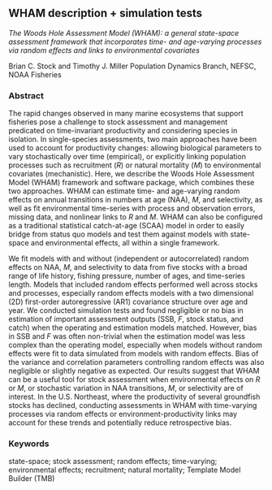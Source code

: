 ## WHAM description + simulation tests

*The Woods Hole Assessment Model (WHAM): a general state-space assessment framework that incorporates time- and age-varying processes via random effects and links to environmental covariates*

Brian C. Stock and Timothy J. Miller
Population Dynamics Branch, NEFSC, NOAA Fisheries

### Abstract

The rapid changes observed in many marine ecosystems that support fisheries pose a challenge to stock assessment and management predicated on time-invariant productivity and considering species in isolation. In single-species assessments, two main approaches have been used to account for productivity changes: allowing biological parameters to vary stochastically over time (empirical), or explicitly linking population processes such as recruitment (*R*) or natural mortality (*M*) to environmental covariates (mechanistic). Here, we describe the Woods Hole Assessment Model (WHAM) framework and software package, which combines these two approaches. WHAM can estimate time- and age-varying random effects on annual transitions in numbers at age (NAA), *M*, and selectivity, as well as fit environmental time-series with process and observation errors, missing data, and nonlinear links to *R* and *M*. WHAM can also be configured as a traditional statistical catch-at-age (SCAA) model in order to easily bridge from status quo models and test them against models with state-space and environmental effects, all within a single framework.

We fit models with and without (independent or autocorrelated) random effects on NAA, *M*, and selectivity to data from five stocks with a broad range of life history, fishing pressure, number of ages, and time-series length. Models that included random effects performed well across stocks and processes, especially random effects models with a two dimensional (2D) first-order autoregressive (AR1) covariance structure over age and year. We conducted simulation tests and found negligible or no bias in estimation of important assessment outputs (SSB, *F*, stock status, and catch) when the operating and estimation models matched. However, bias in SSB and *F* was often non-trivial when the estimation model was less complex than the operating model, especially when models without random effects were fit to data simulated from models with random effects. Bias of the variance and correlation parameters controlling random effects was also negligible or slightly negative as expected. Our results suggest that WHAM can be a useful tool for stock assessment when environmental effects on *R* or *M*, or stochastic variation in NAA transitions, *M*, or selectivity are of interest. In the U.S. Northeast, where the productivity of several groundfish stocks has declined, conducting assessments in WHAM with time-varying processes via random effects or environment-productivity links may account for these trends and potentially reduce retrospective bias.

### Keywords

state-space; stock assessment; random effects; time-varying; environmental effects; recruitment; natural mortality; Template Model Builder (TMB)
